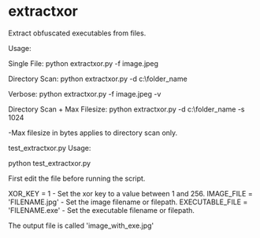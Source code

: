 # extractxor
Extract obfuscated executables from files.

Usage:

Single File: python extractxor.py -f image.jpeg

Directory Scan: python extractxor.py -d c:\folder_name

Verbose: python extractxor.py -f image.jpeg -v

Directory Scan + Max Filesize: python extractxor.py -d c:\folder_name -s 1024

-Max filesize in bytes applies to directory scan only.


test_extractxor.py Usage:

python test_extractxor.py

First edit the file before running the script.

XOR_KEY = 1 - Set the xor key to a value between 1 and 256.
IMAGE_FILE = 'FILENAME.jpg' - Set the image filename or filepath.
EXECUTABLE_FILE = 'FILENAME.exe' - Set the executable filename or filepath.

The output file is called 'image_with_exe.jpg'
